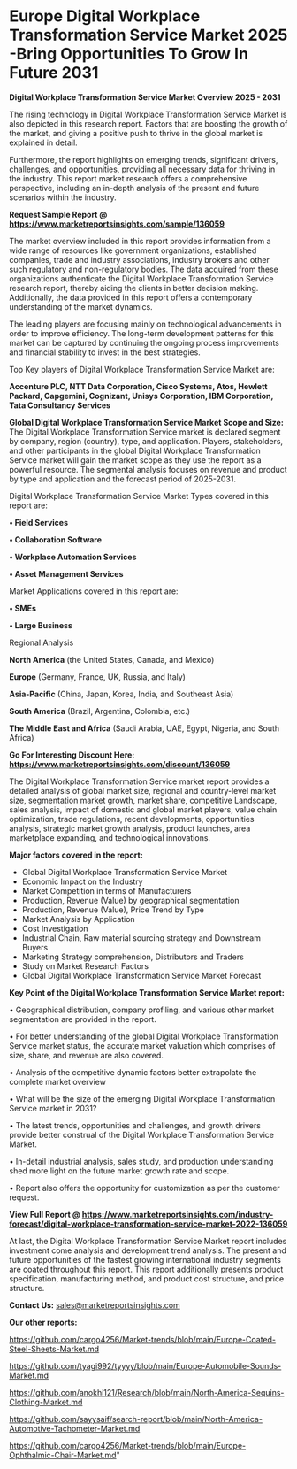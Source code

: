 # Europe Digital Workplace Transformation Service Market 2025 -Bring Opportunities To Grow In Future 2031

<Strong> Digital Workplace Transformation Service Market Overview 2025 - 2031</strong>

The rising technology in Digital Workplace Transformation Service Market is also depicted in this research report. Factors that are boosting the growth of the market, and giving a positive push to thrive in the global market is explained in detail.

Furthermore, the report highlights on emerging trends, significant drivers, challenges, and opportunities, providing all necessary data for thriving in the industry. This report market research offers a comprehensive perspective, including an in-depth analysis of the present and future scenarios within the industry.

<strong>Request Sample Report @ <a href=https://www.marketreportsinsights.com/sample/136059>https://www.marketreportsinsights.com/sample/136059</a></strong>

The market overview included in this report provides information from a wide range of resources like government organizations, established companies, trade and industry associations, industry brokers and other such regulatory and non-regulatory bodies. The data acquired from these organizations authenticate the Digital Workplace Transformation Service research report, thereby aiding the clients in better decision making. Additionally, the data provided in this report offers a contemporary understanding of the market dynamics.

The leading players are focusing mainly on technological advancements in order to improve efficiency. The long-term development patterns for this market can be captured by continuing the ongoing process improvements and financial stability to invest in the best strategies.

Top Key players of Digital Workplace Transformation Service Market are:

<strong>Accenture PLC, NTT Data Corporation, Cisco Systems, Atos, Hewlett Packard, Capgemini, Cognizant, Unisys Corporation, IBM Corporation, Tata Consultancy Services</strong>

<strong><b>Global Digital Workplace Transformation Service Market Scope and Size:</b></strong>
The Digital Workplace Transformation Service market is declared segment by company, region (country), type, and application. Players, stakeholders, and other participants in the global Digital Workplace Transformation Service market will gain the market scope as they use the report as a powerful resource. The segmental analysis focuses on revenue and product by type and application and the forecast period of 2025-2031.

Digital Workplace Transformation Service Market Types covered in this report are:

<strong>• Field Services

• Collaboration Software

• Workplace Automation Services

• Asset Management Services</strong>

Market Applications covered in this report are:

<strong>• SMEs

• Large Business</strong> 

Regional Analysis

<strong>North America</strong> (the United States, Canada, and Mexico)

<strong>Europe</strong> (Germany, France, UK, Russia, and Italy)

<strong>Asia-Pacific</strong> (China, Japan, Korea, India, and Southeast Asia)

<strong>South America</strong> (Brazil, Argentina, Colombia, etc.)

<strong>The Middle East and Africa</strong> (Saudi Arabia, UAE, Egypt, Nigeria, and South Africa)

<strong>Go For Interesting Discount Here: <a href=https://www.marketreportsinsights.com/discount/136059>https://www.marketreportsinsights.com/discount/136059</a></strong>

The Digital Workplace Transformation Service market report provides a detailed analysis of global market size, regional and country-level market size, segmentation market growth, market share, competitive Landscape, sales analysis, impact of domestic and global market players, value chain optimization, trade regulations, recent developments, opportunities analysis, strategic market growth analysis, product launches, area marketplace expanding, and technological innovations.

<strong><b>Major factors covered in the report:</b></strong>
<ul>
  <li>Global Digital Workplace Transformation Service Market </li>
  <li>Economic Impact on the Industry</li>
  <li>Market Competition in terms of Manufacturers</li>
  <li>Production, Revenue (Value) by geographical segmentation</li>
  <li>Production, Revenue (Value), Price Trend by Type</li>
  <li>Market Analysis by Application</li>
  <li>Cost Investigation</li>
  <li>Industrial Chain, Raw material sourcing strategy and Downstream Buyers</li>
  <li>Marketing Strategy comprehension, Distributors and Traders</li>
  <li>Study on Market Research Factors</li>
  <li>Global Digital Workplace Transformation Service Market Forecast</li>
</ul>

<strong><b>Key Point of the Digital Workplace Transformation Service Market report:</b></strong>

• Geographical distribution, company profiling, and various other market segmentation are provided in the report.

• For better understanding of the global Digital Workplace Transformation Service market status, the accurate market valuation which comprises of size, share, and revenue are also covered.

• Analysis of the competitive dynamic factors better extrapolate the complete market overview

• What will be the size of the emerging Digital Workplace Transformation Service market in 2031?

• The latest trends, opportunities and challenges, and growth drivers provide better construal of the Digital Workplace Transformation Service Market.

• In-detail industrial analysis, sales study, and production understanding shed more light on the future market growth rate and scope.

• Report also offers the opportunity for customization as per the customer request.

<strong><b>View Full Report @ <a href=https://www.marketreportsinsights.com/industry-forecast/digital-workplace-transformation-service-market-2022-136059>https://www.marketreportsinsights.com/industry-forecast/digital-workplace-transformation-service-market-2022-136059</a></b></strong>


At last, the Digital Workplace Transformation Service Market report includes investment come analysis and development trend analysis. The present and future opportunities of the fastest growing international industry segments are coated throughout this report. This report additionally presents product specification, manufacturing method, and product cost structure, and price structure.

<strong>Contact Us:</strong>
sales@marketreportsinsights.com

<strong>Our other reports:</strong>

<a href=https://github.com/cargo4256/Market-trends/blob/main/Europe-Coated-Steel-Sheets-Market.md>https://github.com/cargo4256/Market-trends/blob/main/Europe-Coated-Steel-Sheets-Market.md</a>

<a href=https://github.com/tyagi992/tyyyy/blob/main/Europe-Automobile-Sounds-Market.md>https://github.com/tyagi992/tyyyy/blob/main/Europe-Automobile-Sounds-Market.md</a>

<a href=https://github.com/anokhi121/Research/blob/main/North-America-Sequins-Clothing-Market.md>https://github.com/anokhi121/Research/blob/main/North-America-Sequins-Clothing-Market.md</a>

<a href=https://github.com/sayysaif/search-report/blob/main/North-America-Automotive-Tachometer-Market.md>https://github.com/sayysaif/search-report/blob/main/North-America-Automotive-Tachometer-Market.md</a>

<a href=https://github.com/cargo4256/Market-trends/blob/main/Europe-Ophthalmic-Chair-Market.md>https://github.com/cargo4256/Market-trends/blob/main/Europe-Ophthalmic-Chair-Market.md</a>"
